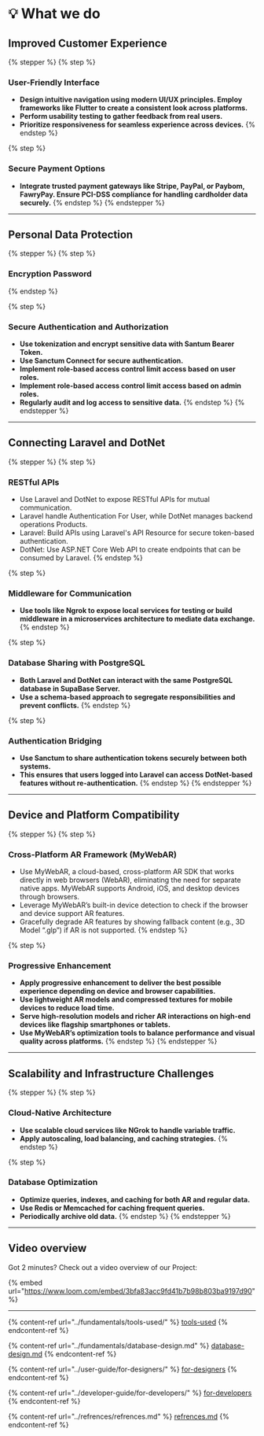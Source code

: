 # 💡 What we do

## Improved Customer Experience

{% stepper %}
{% step %}
### **User-Friendly Interface**

* **Design intuitive navigation using modern UI/UX principles. Employ frameworks like Flutter to create a consistent look across platforms.**
* **Perform usability testing to gather feedback from real users.**
* **Prioritize responsiveness for seamless experience across devices.**
{% endstep %}

{% step %}
### S**ecure Payment Options**

* **Integrate trusted payment gateways like Stripe, PayPal, or Paybom, FawryPay. Ensure PCI-DSS compliance for handling cardholder data securely.**
{% endstep %}
{% endstepper %}

***

## Personal Data Protection

{% stepper %}
{% step %}
### Encryption Password
{% endstep %}

{% step %}
### S**ecure Authentication and Authorization**

* **Use tokenization and encrypt sensitive data with Santum Bearer Token.**
* **Use Sanctum Connect for secure authentication.**
* **Implement role-based access control limit access based on user roles.**
* **Implement role-based access control limit access based on admin roles.**
* **Regularly audit and log access to sensitive data.**
{% endstep %}
{% endstepper %}

***

## Connecting Laravel and DotNet

{% stepper %}
{% step %}
### **RESTful APIs**

* Use Laravel and DotNet to expose RESTful APIs for mutual communication.
* Laravel handle Authentication For User, while DotNet manages backend operations Products.
* Laravel: Build APIs using Laravel's API Resource for secure token-based authentication.
* DotNet: Use ASP.NET Core Web API to create endpoints that can be consumed by Laravel.
{% endstep %}

{% step %}
### Mi**ddleware for Communication**

* **Use tools like Ngrok to expose local services for testing or build middleware in a microservices architecture to mediate data exchange.**
{% endstep %}

{% step %}
### D**atabase Sharing with PostgreSQL**

* **Both Laravel and DotNet can interact with the same PostgreSQL database in SupaBase Server.**
* **Use a schema-based approach to segregate responsibilities and prevent conflicts.**
{% endstep %}

{% step %}
### A**uthentication Bridging**

* **Use Sanctum to share authentication tokens securely between both systems.**
* **This ensures that users logged into Laravel can access DotNet-based features without re-authentication.**
{% endstep %}
{% endstepper %}

***

## Device and Platform Compatibility

{% stepper %}
{% step %}
### Cross-Platform AR Framework (MyWebAR)

* Use MyWebAR, a cloud-based, cross-platform AR SDK that works directly in web browsers (WebAR), eliminating the need for separate native apps. MyWebAR supports Android, iOS, and desktop devices through browsers.
* Leverage MyWebAR’s built-in device detection to check if the browser and device support AR features.
* Gracefully degrade AR features by showing fallback content (e.g., 3D Model “.glp”) if AR is not supported.
{% endstep %}

{% step %}
### Progressive Enhancement

* **Apply progressive enhancement to deliver the best possible experience depending on device and browser capabilities.**
* **Use lightweight AR models and compressed textures for mobile devices to reduce load time.**
* **Serve high-resolution models and richer AR interactions on high-end devices like flagship smartphones or tablets.**
* **Use MyWebAR’s optimization tools to balance performance and visual quality across platforms.**
{% endstep %}
{% endstepper %}

***

## Scalability and Infrastructure Challenges

{% stepper %}
{% step %}
### Cloud-Native Architecture

* **Use scalable cloud services like NGrok to handle variable traffic.**
* **Apply autoscaling, load balancing, and caching strategies.**
{% endstep %}

{% step %}
### Database Optimization

* **Optimize queries, indexes, and caching for both AR and regular data.**
* **Use Redis or Memcached for caching frequent queries.**
* **Periodically archive old data.**
{% endstep %}
{% endstepper %}

***

## Video overview

Got 2 minutes? Check out a video overview of our Project:

{% embed url="https://www.loom.com/embed/3bfa83acc9fd41b7b98b803ba9197d90" %}

***

{% content-ref url="../fundamentals/tools-used/" %}
[tools-used](../fundamentals/tools-used/)
{% endcontent-ref %}

{% content-ref url="../fundamentals/database-design.md" %}
[database-design.md](../fundamentals/database-design.md)
{% endcontent-ref %}

{% content-ref url="../user-guide/for-designers/" %}
[for-designers](../user-guide/for-designers/)
{% endcontent-ref %}

{% content-ref url="../developer-guide/for-developers/" %}
[for-developers](../developer-guide/for-developers/)
{% endcontent-ref %}

{% content-ref url="../refrences/refrences.md" %}
[refrences.md](../refrences/refrences.md)
{% endcontent-ref %}
